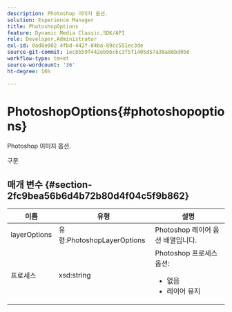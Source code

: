```yaml
---
description: Photoshop 이미지 옵션.
solution: Experience Manager
title: PhotoshopOptions
feature: Dynamic Media Classic,SDK/API
role: Developer,Administrator
exl-id: 0ad8e002-4fbd-442f-84ba-89cc551ec3de
source-git-commit: 1ec8b59f442eb96c6c3f5f1405d57a38a86bd056
workflow-type: tm+mt
source-wordcount: '36'
ht-degree: 16%

---
```


# PhotoshopOptions{#photoshopoptions}

Photoshop 이미지 옵션.

구문

## 매개 변수 {#section-2fc9bea56b6d4b72b80d4f04c5f9b862}

<table id="table_04100BB8ABD84EF68B0A7CE3AD946414"> 
 <thead> 
  <tr> 
   <th colname="col1" class="entry"> 이름 </th> 
   <th colname="col2" class="entry"> 유형 </th> 
   <th colname="col3" class="entry"> 설명 </th> 
  </tr> 
 </thead>
 <tbody> 
  <tr> 
   <td colname="col1"> <span class="codeph"> <span class="varname"> layerOptions</span> </span> </td> 
   <td colname="col2"> <span class="codeph"> 유형:PhotoshopLayerOptions</span> </td> 
   <td colname="col3"> Photoshop 레이어 옵션 배열입니다. </td> 
  </tr> 
  <tr> 
   <td colname="col1"> <span class="codeph"> <span class="varname"> 프로세스</span> </span> </td> 
   <td colname="col2"> <span class="codeph"> xsd:string</span> </td> 
   <td colname="col3">Photoshop 프로세스 옵션: 
    <ul id="ul_DD292274043F4A5ABBBB9DB5C2D46681"> 
     <li id="li_92FA27B1887B464F8C4564FD0B59793B"><span class="codeph"> 없음</span> </li> 
     <li id="li_5A3B4A33F1A14BA399FC2F1E7C471FCC"><span class="codeph"> 레이어 유지</span> </li> 
    </ul> </td> 
  </tr> 
 </tbody> 
</table>
